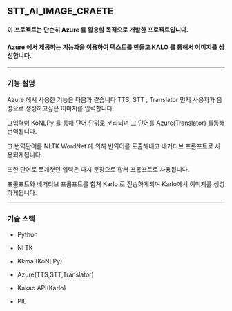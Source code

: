 ## STT_AI_IMAGE_CRAETE

#### 이 프로젝트는 단순히 Azure 를 활용할 목적으로 개발한 프로젝트입니다.
#### Azure 에서 제공하는 기능과을 이용하여 텍스트를 만들고 KALO 를 통해서 이미지를 생성합니다.


_________

###  기능 설명

Azure 에서 사용한 기능은 다음과 같습니다 TTS, STT , Translator 먼저 사용자가 음성으로 생성하고싶은 이미지를 입력합니다.


그입력이 KoNLPy 를 통해 단어 단위로 분리되며 그 단어를 Azure(Translator) 를통해 번역됩니다.


그 번역단어를 NLTK WordNet 에 의해 반의어를 도출해내고 네거티브 프롬프트로 사용되게됩니다.


또한 단어로 쪼개졋던 입력은 다시 문장으로 합쳐 프롬프트로 사용됩니다.


프롬프트와 네거티브 프롬프트를 합쳐 Karlo 로 전송하게되며 Karlo에서 이미지를 생성하게됩니다.

_______

### 기술 스택
+ Python

+ NLTK

+ Kkma (KoNLPy)

+ Azure(TTS,STT,Translator)

+ Kakao API(Karlo)

+ PIL
